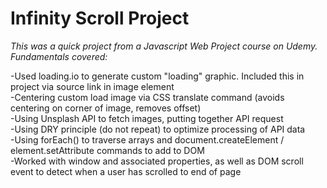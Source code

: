 # Infinity Scroll Project

*This was a quick project from a Javascript Web Project course on Udemy. Fundamentals covered:*

-Used loading.io to generate custom "loading" graphic. Included this in project via source link in image element  
-Centering custom load image via CSS translate command (avoids centering on corner of image, removes offset)  
-Using Unsplash API to fetch images, putting together API request  
-Using DRY principle (do not repeat) to optimize processing of API data  
-Using forEach() to traverse arrays and document.createElement / element.setAttribute commands to add to DOM  
-Worked with window and associated properties, as well as DOM scroll event to detect when a user has scrolled to end of page  

